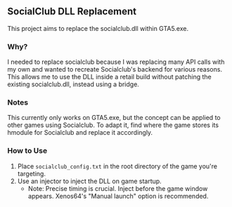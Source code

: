 ## SocialClub DLL Replacement

This project aims to replace the socialclub.dll within GTA5.exe.

### Why?
I needed to replace socialclub because I was replacing many API calls with my own and wanted to recreate Socialclub's backend for various reasons. This allows me to use the DLL inside a retail build without patching the existing socialclub.dll, instead using a bridge.

### Notes
This currently only works on GTA5.exe, but the concept can be applied to other games using Socialclub. To adapt it, find where the game stores its hmodule for Socialclub and replace it accordingly.

### How to Use
1. Place `socialclub_config.txt` in the root directory of the game you're targeting.
2. Use an injector to inject the DLL on game startup.
   * Note: Precise timing is crucial. Inject before the game window appears. Xenos64's "Manual launch" option is recommended.
